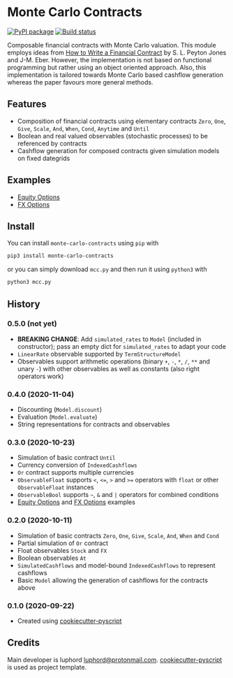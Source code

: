 # Monte Carlo Contracts

[![PyPI package](https://img.shields.io/pypi/v/monte-carlo-contracts)](https://pypi.python.org/pypi/monte-carlo-contracts)
[![Build status](https://travis-ci.com/luphord/monte-carlo-contracts.svg?branch=master)](https://travis-ci.com/github/luphord/monte-carlo-contracts)

Composable financial contracts with Monte Carlo valuation.
This module employs ideas from [How to Write a Financial Contract](https://citeseerx.ist.psu.edu/viewdoc/summary?doi=10.1.1.14.7885) by S. L. Peyton Jones and J-M. Eber.
However, the implementation is not based on functional programming but rather using an object oriented approach.
Also, this implementation is tailored towards Monte Carlo based cashflow generation whereas the paper favours more general methods.

## Features
* Composition of financial contracts using elementary contracts `Zero`, `One`, `Give`, `Scale`, `And`, `When`, `Cond`, `Anytime` and `Until`
* Boolean and real valued observables (stochastic processes) to be referenced by contracts
* Cashflow generation for composed contracts given simulation models on fixed dategrids

## Examples
* [Equity Options](examples/Equity%20Options.ipynb)
* [FX Options](examples/FX%20Options.ipynb)

## Install

You can install `monte-carlo-contracts` using `pip` with

```bash
pip3 install monte-carlo-contracts
```

or you can simply download `mcc.py` and then run it using `python3` with

```bash
python3 mcc.py
```

## History

### 0.5.0 (not yet)

* **BREAKING CHANGE**: Add `simulated_rates` to `Model` (included in constructor);
  pass an empty dict for `simulated_rates` to adapt your code
* `LinearRate` observable supported by `TermStructureModel`
* Observables support arithmetic operations (binary `+`, `-`, `*`, `/`, `**` and unary `-`)
  with other observables as well as constants (also right operators work)

### 0.4.0 (2020-11-04)

* Discounting (`Model.discount`)
* Evaluation (`Model.evaluate`)
* String representations for contracts and observables

### 0.3.0 (2020-10-23)
* Simulation of basic contract `Until`
* Currency conversion of `IndexedCashflows`
* `Or` contract supports multiple currencies
* `ObservableFloat` supports `<`, `<=`, `>` and `>=` operators with `float` or other `ObservableFloat` instances
* `ObservableBool` supports `~`, `&` and `|` operators for combined conditions
* [Equity Options](examples/Equity%20Options.ipynb) and [FX Options](examples/FX%20Options.ipynb) examples

### 0.2.0 (2020-10-11)
* Simulation of basic contracts `Zero`, `One`, `Give`, `Scale`, `And`, `When` and `Cond`
* Partial simulation of `Or` contract
* Float observables `Stock` and `FX`
* Boolean observables `At`
* `SimulatedCashflows` and model-bound `IndexedCashflows` to represent cashflows
* Basic `Model` allowing the generation of cashflows for the contracts above

### 0.1.0 (2020-09-22)
* Created using [cookiecutter-pyscript](https://github.com/luphord/cookiecutter-pyscript)

## Credits

Main developer is luphord <luphord@protonmail.com>. [cookiecutter-pyscript](https://github.com/luphord/cookiecutter-pyscript) is used as project template.
